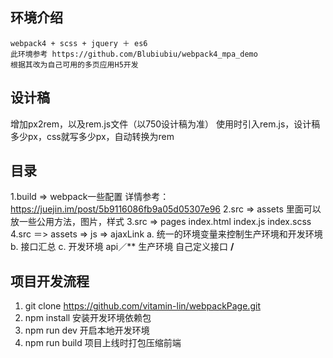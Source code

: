 ## 环境介绍
    webpack4 + scss + jquery ＋ es6
    此环境参考 https://github.com/Blubiubiu/webpack4_mpa_demo
    根据其改为自己可用的多页应用H5开发

## 设计稿
  增加px2rem，以及rem.js文件（以750设计稿为准）
  使用时引入rem.js，设计稿多少px，css就写多少px，自动转换为rem

## 目录
  1.build => webpack一些配置
    详情参考：https://juejin.im/post/5b9116086fb9a05d05307e96
  2.src => assets
    里面可以放一些公用方法，图片，样式
  3.src => pages
    index.html index.js index.scss
  4.src ＝> assets => js => ajaxLink
    a. 统一的环境变量来控制生产环境和开发环境
    b. 接口汇总
    c. 开发环境 api／**
        生产环境 自己定义接口 **/**

## 项目开发流程
  1. git clone https://github.com/vitamin-lin/webpackPage.git
  2. npm install 安装开发环境依赖包
  3. npm run dev 开启本地开发环境
  4. npm run build 项目上线时打包压缩前端
